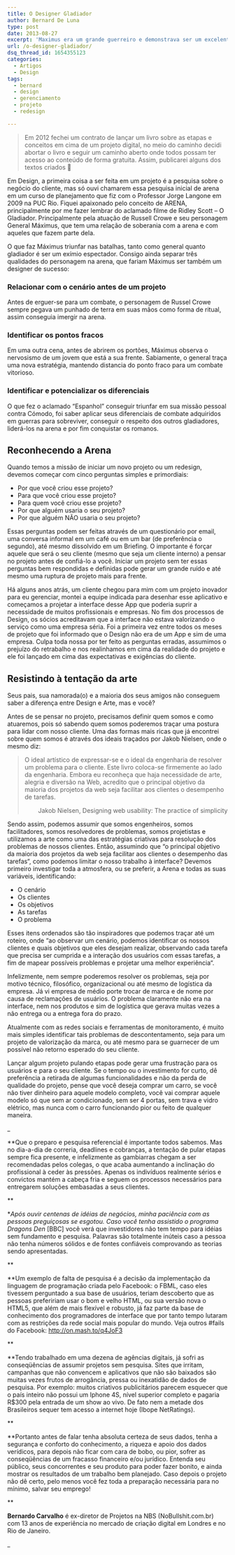 ```yaml
---
title: O Designer Gladiador
author: Bernard De Luna
type: post
date: 2013-08-27
excerpt: 'Maximus era um grande guerreiro e demonstrava ser um excelente observador, desde pegar um punho de terra até reconhecer gladiadores nervosos e grandes parceiros de batalha. Antes de iniciar um projeto, você precisa reconhecer a arena e todas as suas variáveis. '
url: /o-designer-gladiador/
dsq_thread_id: 1654355123
categories:
  - Artigos
  - Design
tags:
  - bernard
  - design
  - gerenciamento
  - projeto
  - redesign

---
```

> Em 2012 fechei um contrato de lançar um livro sobre as etapas e conceitos em cima de um projeto digital, no meio do caminho decidi abortar o livro e seguir um caminho aberto onde todos possam ter acesso ao conteúdo de forma gratuita. Assim, publicarei alguns dos textos criados 🙂

Em Design, a primeira coisa a ser feita em um projeto é a pesquisa sobre o negócio do cliente, mas só ouvi chamarem essa pesquisa inicial de arena em um curso de planejamento que fiz com o Professor Jorge Langone em 2009 na PUC Rio. Fiquei apaixonado pelo conceito de ARENA, principalmente por me fazer lembrar do aclamado filme de Ridley Scott &#8211; O Gladiador. Principalmente pela atuação de Russell Crowe e seu personagem General Máximus, que tem uma relação de soberania com a arena e com aqueles que fazem parte dela.

O que faz Máximus triunfar nas batalhas, tanto como general quanto gladiador é ser um exímio espectador. Consigo ainda separar três qualidades do personagem na arena, que fariam Máximus ser também um designer de sucesso:

### Relacionar com o cenário antes de um projeto

Antes de erguer-se para um combate, o personagem de Russel Crowe sempre pegava um punhado de terra em suas mãos como forma de ritual, assim conseguia imergir na arena.

### Identificar os pontos fracos

Em uma outra cena, antes de abrirem os portões, Máximus observa o nervosismo de um jovem que está a sua frente. Sabiamente, o general traça uma nova estratégia, mantendo distancia do ponto fraco para um combate vitorioso.

### Identificar e potencializar os diferenciais

O que fez o aclamado “Espanhol” conseguir triunfar em sua missão pessoal contra Cómodo, foi saber aplicar seus diferenciais de combate adquiridos em guerras para sobreviver, conseguir o respeito dos outros gladiadores, liderá-los na arena e por fim conquistar os romanos.

## Reconhecendo a Arena

Quando temos a missão de iniciar um novo projeto ou um redesign, devemos começar com cinco perguntas simples e primordiais:

  * Por que você criou esse projeto?
  * Para que você criou esse projeto?
  * Para quem você criou esse projeto?
  * Por que alguém usaria o seu projeto?
  * Por que alguém NÃO usaria o seu projeto?

Essas perguntas podem ser feitas através de um questionário por email, uma conversa informal em um café ou em um bar (de preferência o segundo), até mesmo dissolvido em um Briefing. O importante é forçar aquele que será o seu cliente (mesmo que seja um cliente interno) a pensar no projeto antes de confiá-lo a você. Iniciar um projeto sem ter essas perguntas bem respondidas e definidas pode gerar um grande ruído e até mesmo uma ruptura de projeto mais para frente.

Há alguns anos atrás, um cliente chegou para mim com um projeto inovador para eu gerenciar, montei a equipe indicada para desenhar esse aplicativo e começamos a projetar a interface desse App que poderia suprir a necessidade de muitos profissionais e empresas. No fim dos processos de Design, os sócios acreditavam que a interface não estava valorizando o serviço como uma empresa séria. Foi a primeira vez entre todos os meses de projeto que foi informado que o Design não era de um App e sim de uma empresa. Culpa toda nossa por ter feito as perguntas erradas, assumimos o prejuízo do retrabalho e nos realinhamos em cima da realidade do projeto e ele foi lançado em cima das expectativas e exigências do cliente.

## Resistindo à tentação da arte

Seus pais, sua namorada(o) e a maioria dos seus amigos não conseguem saber a diferença entre Design e Arte, mas e você?

Antes de se pensar no projeto, precisamos definir quem somos e como atuaremos, pois só sabendo quem somos poderemos traçar uma postura para lidar com nosso cliente. Uma das formas mais ricas que já encontrei sobre quem somos é através dos ideais traçados por Jakob Nielsen, onde o mesmo diz:

> O ideal artístico de expressar-se e o ideal da engenharia de resolver um problema para o cliente. Este livro coloca-se firmemente ao lado da engenharia. Embora eu reconheça que haja necessidade de arte, alegria e diversão na Web, acredito que o principal objetivo da maioria dos projetos da web seja facilitar aos clientes o desempenho de tarefas.
> 
> <p align="right">
>   Jakob Nielsen, Designing web usability: The practice of simplicity
> </p>

Sendo assim, podemos assumir que somos engenheiros, somos facilitadores, somos resolvedores de problemas, somos projetistas e utilizamos a arte como uma das estratégias criativas para resolução dos problemas de nossos clientes. Então, assumindo que “o principal objetivo da maioria dos projetos da web seja facilitar aos clientes o desempenho das tarefas“, como podemos limitar o nosso trabalho à interface? Devemos primeiro investigar toda a atmosfera, ou se preferir, a Arena e todas as suas variáveis, identificando:

  * O cenário
  * Os clientes
  * Os objetivos
  * As tarefas
  * O problema

Esses itens ordenados são tão inspiradores que podemos traçar até um roteiro, onde “ao observar um cenário, podemos identificar os nossos clientes e quais objetivos que eles desejam realizar, observando cada tarefa que precisa ser cumprida e a interação dos usuários com essas tarefas, a fim de mapear possíveis problemas e projetar uma melhor experiência“.

Infelizmente, nem sempre poderemos resolver os problemas, seja por motivo técnico, filosófico, organizacional ou até mesmo de logística da empresa. Já vi empresa de médio porte trocar de marca e de nome por causa de reclamações de usuários. O problema claramente não era na interface, nem nos produtos e sim de logística que gerava muitas vezes a não entrega ou a entrega fora do prazo.

Atualmente com as redes sociais e ferramentas de monitoramento, é muito mais simples identificar tais problemas de descontentamento, seja para um projeto de valorização da marca, ou até mesmo para se guarnecer de um possível não retorno esperado do seu cliente.

Lançar algum projeto pulando etapas pode gerar uma frustração para os usuários e para o seu cliente. Se o tempo ou o investimento for curto, dê preferência a retirada de algumas funcionalidades e não da perda de qualidade do projeto, pense que você deseja comprar um carro, se você não tiver dinheiro para aquele modelo completo, você vai comprar aquele modelo só que sem ar condicionado, sem ser 4 portas, sem trava e vidro elétrico, mas nunca com o carro funcionando pior ou feito de qualquer maneira.

_
  
**Que o preparo e pesquisa referencial é importante todos sabemos. Mas no dia-a-dia de correria, deadlines e cobranças, a tentação de pular etapas sempre fica presente, e infelizmente as gambiarras chegam a ser recomendadas pelos colegas, o que acaba aumentando a inclinação do profissional à ceder às pressões. Apenas os indivíduos realmente sérios e convictos mantém a cabeça fria e seguem os processos necessários para entregarem soluções embasadas a seus clientes.
  
** 
  
**Após ouvir centenas de idéias de negócios, minha paciência com as pessoas preguiçosas se esgotou. Caso você tenha assistido o programa Dragons Den* [BBC] você verá que investidores não tem tempo para idéias sem fundamento e pesquisa. Palavras são totalmente inúteis caso a pessoa não tenha números sólidos e de fontes confiáveis comprovando as teorias sendo apresentadas.
  
** 
  
**Um exemplo de falta de pesquisa é a decisão da implementação da linguagem de programação criada pelo Facebook: o FBML, caso eles tivessem perguntado a sua base de usuários, teriam descoberto que as pessoas prefeririam usar o bom e velho HTML, ou sua versão nova o HTML5, que além de mais flexível e robusto, já faz parte da base de conhecimento dos programadores de interface que por tanto tempo lutaram com as restrições da rede social mais popular do mundo. Veja outros #fails do Facebook: <http://on.mash.to/q4JoF3>
  
** 
  
**Tendo trabalhado em uma dezena de agências digitais, já sofri as conseqüências de assumir projetos sem pesquisa. Sites que irritam, campanhas que não convencem e aplicativos que não são baixados são muitas vezes frutos de arrogância, pressa ou inexatidão de dados de pesquisa. Por exemplo: muitos criativos publicitários parecem esquecer que o país inteiro não possui um Iphone 4S, nível superior completo e pagaria R$300 pela entrada de um show ao vivo. De fato nem a metade dos Brasileiros sequer tem acesso a internet hoje (Ibope NetRatings).
  
** 
  
**Portanto antes de falar tenha absoluta certeza de seus dados, tenha a segurança e conforto do conhecimento, a riqueza e apoio dos dados verídicos, para depois não ficar com cara de bobo, ou pior, sofrer as conseqüências de um fracasso financeiro e/ou jurídico. Entenda seu público, seus concorrentes e seu produto para poder fazer bonito, e ainda mostrar os resultados de um trabalho bem planejado. Caso depois o projeto não dê certo, pelo menos você fez toda a preparação necessária para no mínimo, salvar seu emprego!
  
** 
  
**Bernardo Carvalho** é ex-diretor de Projetos na NBS (NoBullshit.com.br) com 13 anos de experiência no mercado de criação digital em Londres e no Rio de Janeiro.
  
_